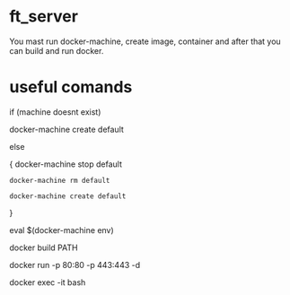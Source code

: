 # ft_server

You mast run docker-machine, create image, container and after that you can build and run docker.

# useful comands

if (machine doesnt exist)

  docker-machine create default
  
else

{
    docker-machine stop default
    
    docker-machine rm default
    
    docker-machine create default
    
}

eval $(docker-machine env)

docker build PATH

docker run -p 80:80 -p 443:443 -d <image>
  
docker exec -it <container> bash
